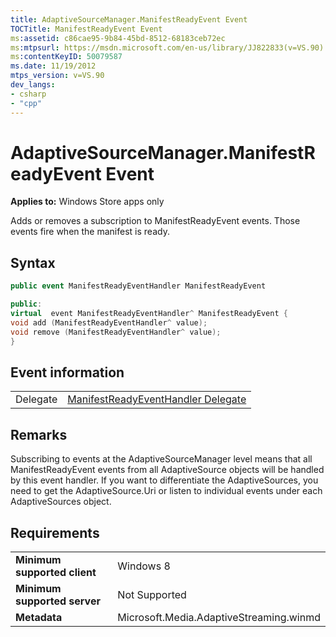 ```yaml
---
title: AdaptiveSourceManager.ManifestReadyEvent Event
TOCTitle: ManifestReadyEvent Event
ms:assetid: c86cae95-9b84-45bd-8512-68183ceb72ec
ms:mtpsurl: https://msdn.microsoft.com/en-us/library/JJ822833(v=VS.90)
ms:contentKeyID: 50079587
ms.date: 11/19/2012
mtps_version: v=VS.90
dev_langs:
- csharp
- "cpp"
---
```


# AdaptiveSourceManager.ManifestReadyEvent Event

**Applies to:** Windows Store apps only

Adds or removes a subscription to ManifestReadyEvent events. Those events fire when the manifest is ready.

## Syntax

```csharp
public event ManifestReadyEventHandler ManifestReadyEvent
```

```cpp
public:
virtual  event ManifestReadyEventHandler^ ManifestReadyEvent {
void add (ManifestReadyEventHandler^ value);
void remove (ManifestReadyEventHandler^ value);
}
```

## Event information

|||
|--- |--- |
|Delegate|[ManifestReadyEventHandler Delegate](manifestreadyeventhandler-delegate.md)|


## Remarks

Subscribing to events at the AdaptiveSourceManager level means that all ManifestReadyEvent events from all AdaptiveSource objects will be handled by this event handler. If you want to differentiate the AdaptiveSources, you need to get the AdaptiveSource.Uri or listen to individual events under each AdaptiveSources object.

## Requirements

|||
|--- |--- |
|**Minimum supported client**|Windows 8|
|**Minimum supported server**|Not Supported|
|**Metadata**|Microsoft.Media.AdaptiveStreaming.winmd|

